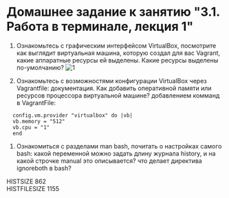 
# Домашнее задание к занятию "3.1. Работа в терминале, лекция 1"

1. Ознакомьтесь с графическим интерфейсом VirtualBox, посмотрите как выглядит виртуальная машина, которую создал для вас Vagrant, какие аппаратные ресурсы ей выделены. Какие ресурсы выделены по-умолчанию?
![1](https://user-images.githubusercontent.com/95243483/147857214-4ea08c98-f32d-4af5-adbc-cedb59512bea.jpg)

1. Ознакомьтесь с возможностями конфигурации VirtualBox через Vagrantfile: документация. Как добавить оперативной памяти или ресурсов процессора виртуальной машине?
добавлением комманд в VagrantFile:

```
  config.vm.provider "virtualbox" do |vb|  
  vb.memory = "512"  
  vb.cpu = "1"  
  end
```
1. Ознакомиться с разделами man bash, почитать о настройках самого bash:
какой переменной можно задать длину журнала history, и на какой строчке manual это описывается?
что делает директива ignoreboth в bash?

HISTSIZE 862  
HISTFILESIZE 1155
